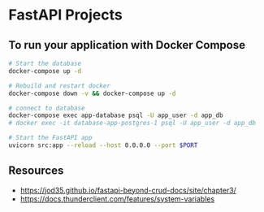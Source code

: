 # FastAPI Projects

## To run your application with Docker Compose
```bash
# Start the database
docker-compose up -d

# Rebuild and restart docker
docker-compose down -v && docker-compose up -d

# connect to database
docker-compose exec app-database psql -U app_user -d app_db
# docker exec -it database-app-postgres-1 psql -U app_user -d app_db

# Start the FastAPI app
uvicorn src:app --reload --host 0.0.0.0 --port $PORT
```

## Resources
- https://jod35.github.io/fastapi-beyond-crud-docs/site/chapter3/
- https://docs.thunderclient.com/features/system-variables